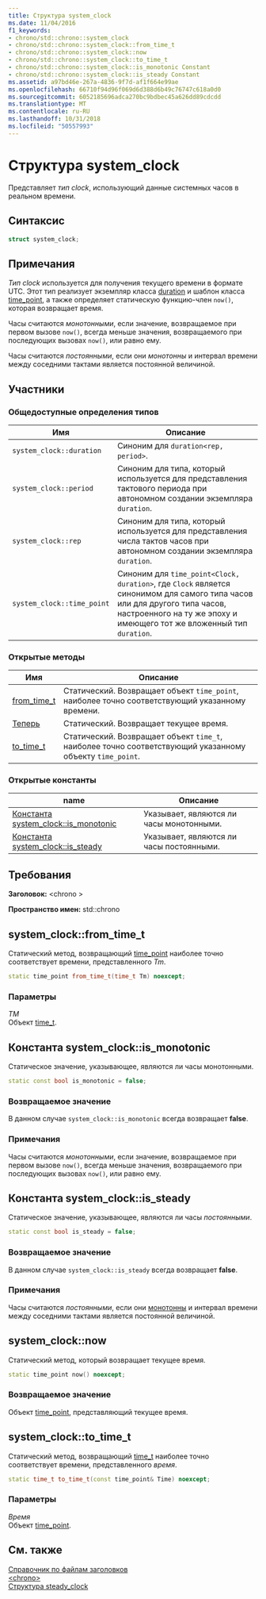 ```yaml
---
title: Структура system_clock
ms.date: 11/04/2016
f1_keywords:
- chrono/std::chrono::system_clock
- chrono/std::chrono::system_clock::from_time_t
- chrono/std::chrono::system_clock::now
- chrono/std::chrono::system_clock::to_time_t
- chrono/std::chrono::system_clock::is_monotonic Constant
- chrono/std::chrono::system_clock::is_steady Constant
ms.assetid: a97bd46e-267a-4836-9f7d-af1f664e99ae
ms.openlocfilehash: 66710f94d96f069d6d388d6b49c76747c618a0d0
ms.sourcegitcommit: 6052185696adca270bc9bdbec45a626dd89cdcdd
ms.translationtype: MT
ms.contentlocale: ru-RU
ms.lasthandoff: 10/31/2018
ms.locfileid: "50557993"
---
```

# <a name="systemclock-structure"></a>Структура system_clock

Представляет *тип clock*, использующий данные системных часов в реальном времени.

## <a name="syntax"></a>Синтаксис

```cpp
struct system_clock;
```

## <a name="remarks"></a>Примечания

*Тип clock* используется для получения текущего времени в формате UTC. Этот тип реализует экземпляр класса [duration](../standard-library/duration-class.md) и шаблон класса [time_point](../standard-library/time-point-class.md), а также определяет статическую функцию-член `now()`, которая возвращает время.

Часы считаются *монотонными*, если значение, возвращаемое при первом вызове `now()`, всегда меньше значения, возвращаемого при последующих вызовах `now()`, или равно ему.

Часы считаются *постоянными*, если они *монотонны* и интервал времени между соседними тактами является постоянной величиной.

## <a name="members"></a>Участники

### <a name="public-typedefs"></a>Общедоступные определения типов

|Имя|Описание|
|----------|-----------------|
|`system_clock::duration`|Синоним для `duration<rep, period>`.|
|`system_clock::period`|Синоним для типа, который используется для представления тактового периода при автономном создании экземпляра `duration`.|
|`system_clock::rep`|Синоним для типа, который используется для представления числа тактов часов при автономном создании экземпляра `duration`.|
|`system_clock::time_point`|Синоним для `time_point<Clock, duration>`, где `Clock` является синонимом для самого типа часов или для другого типа часов, настроенного на ту же эпоху и имеющего тот же вложенный тип `duration`.|

### <a name="public-methods"></a>Открытые методы

|Имя|Описание|
|----------|-----------------|
|[from_time_t](#from_time_t)|Статический. Возвращает объект `time_point`, наиболее точно соответствующий указанному времени.|
|[Теперь](#now)|Статический. Возвращает текущее время.|
|[to_time_t](#to_time_t)|Статический. Возвращает объект `time_t`, наиболее точно соответствующий указанному объекту `time_point`.|

### <a name="public-constants"></a>Открытые константы

|name|Описание|
|----------|-----------------|
|[Константа system_clock::is_monotonic](#is_monotonic_constant)|Указывает, являются ли часы монотонными.|
|[Константа system_clock::is_steady](#is_steady_constant)|Указывает, являются ли часы постоянными.|

## <a name="requirements"></a>Требования

**Заголовок:** \<chrono >

**Пространство имен:** std::chrono

## <a name="from_time_t"></a>  system_clock::from_time_t

Статический метод, возвращающий [time_point](../standard-library/time-point-class.md) наиболее точно соответствует времени, представленного *Tm*.

```cpp
static time_point from_time_t(time_t Tm) noexcept;
```

### <a name="parameters"></a>Параметры

*TM*<br/>
Объект [time_t](../c-runtime-library/standard-types.md).

## <a name="is_monotonic_constant"></a>  Константа system_clock::is_monotonic

Статическое значение, указывающее, являются ли часы монотонными.

```cpp
static const bool is_monotonic = false;
```

### <a name="return-value"></a>Возвращаемое значение

В данном случае `system_clock::is_monotonic` всегда возвращает **false**.

### <a name="remarks"></a>Примечания

Часы считаются *монотонными*, если значение, возвращаемое при первом вызове `now()`, всегда меньше значения, возвращаемого при последующих вызовах `now()`, или равно ему.

## <a name="is_steady_constant"></a> Константа system_clock::is_steady

Статическое значение, указывающее, являются ли часы *постоянными*.

```cpp
static const bool is_steady = false;
```

### <a name="return-value"></a>Возвращаемое значение

В данном случае `system_clock::is_steady` всегда возвращает **false**.

### <a name="remarks"></a>Примечания

Часы считаются *постоянными*, если они [монотонны](#is_monotonic_constant) и интервал времени между соседними тактами является постоянной величиной.

## <a name="now"></a>  system_clock::now

Статический метод, который возвращает текущее время.

```cpp
static time_point now() noexcept;
```

### <a name="return-value"></a>Возвращаемое значение

Объект [time_point](../standard-library/time-point-class.md), представляющий текущее время.

## <a name="to_time_t"></a>  system_clock::to_time_t

Статический метод, возвращающий [time_t](../c-runtime-library/standard-types.md) наиболее точно соответствует времени, представленного *время*.

```cpp
static time_t to_time_t(const time_point& Time) noexcept;
```

### <a name="parameters"></a>Параметры

*Время*<br/>
Объект [time_point](../standard-library/time-point-class.md).

## <a name="see-also"></a>См. также

[Справочник по файлам заголовков](../standard-library/cpp-standard-library-header-files.md)<br/>
[\<chrono>](../standard-library/chrono.md)<br/>
[Структура steady_clock](../standard-library/steady-clock-struct.md)<br/>
